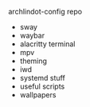 archlindot-config repo
- sway
- waybar
- alacritty terminal
- mpv
- theming
- iwd
- systemd stuff
- useful scripts
- wallpapers
